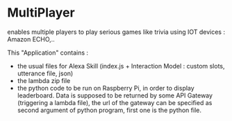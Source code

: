 # MultiPlayer
enables multiple players to play serious games like trivia using IOT devices : Amazon ECHO,..

This "Application" contains :
- the usual files for Alexa Skill (index.js + Interaction Model : custom slots, utterance file, json)
- the lambda zip file
- the python code to be run on Raspberry Pi, in order to display leaderboard. Data is supposed to be returned by some API Gateway (triggering a lambda file), the url of the gateway can be specified as second argument of python program, first one is the python file.

